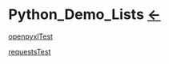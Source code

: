# Python_Demo_Lists [←](../index.md)

[openpyxlTest](https://raw.githubusercontent.com/AmbroseRen/test/master/Data/Python/demoOne/openpyxlTest.py)

[requestsTest](https://raw.githubusercontent.com/AmbroseRen/test/master/Data/Python/demoOne/requestsTest.py)
